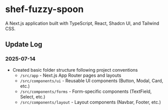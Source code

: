 # shef-fuzzy-spoon

A Next.js application built with TypeScript, React, Shadcn UI, and Tailwind CSS.

## Update Log

### 2025-07-14
- Created basic folder structure following project conventions
  - `/src/app` - Next.js App Router pages and layouts
  - `/src/components/ui` - Reusable UI components (Button, Modal, Card, etc.)
  - `/src/components/forms` - Form-specific components (TextField, Select, etc.)
  - `/src/components/layout` - Layout components (Navbar, Footer, etc.)
